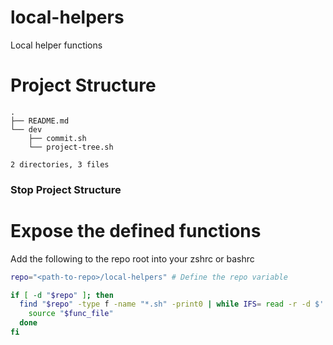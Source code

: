 # local-helpers
Local helper functions

# Project Structure
```
.
├── README.md
└── dev
    ├── commit.sh
    └── project-tree.sh

2 directories, 3 files
```
### Stop Project Structure



# Expose the defined functions
Add the following to the repo root into your zshrc or bashrc

```bash
repo="<path-to-repo>/local-helpers" # Define the repo variable

if [ -d "$repo" ]; then
  find "$repo" -type f -name "*.sh" -print0 | while IFS= read -r -d $' ' func_file; do
    source "$func_file"
  done
fi
```









